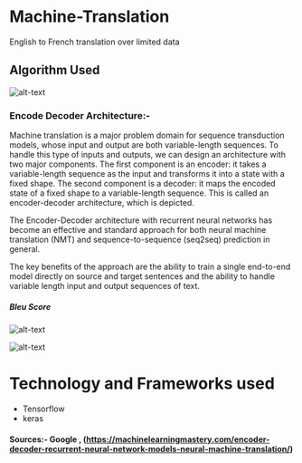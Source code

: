 # Machine-Translation
English to French translation over limited data
## Algorithm Used
![alt-text](https://encrypted-tbn0.gstatic.com/images?q=tbn:ANd9GcS6QjXBU3yyDLw5rL4yFiFqLW65Vl81GtwGcA&usqp=CAU)
### Encode Decoder Architecture:-
Machine translation is a major problem domain for sequence transduction models, whose input and output are both variable-length sequences. To handle this type of inputs and outputs, we can design an architecture with two major components. The first component is an encoder: it takes a variable-length sequence as the input and transforms it into a state with a fixed shape. The second component is a decoder: it maps the encoded state of a fixed shape to a variable-length sequence. This is called an encoder-decoder architecture, which is depicted.

The Encoder-Decoder architecture with recurrent neural networks has become an effective and standard approach for both neural machine translation (NMT) and sequence-to-sequence (seq2seq) prediction in general.

The key benefits of the approach are the ability to train a single end-to-end model directly on source and target sentences and the ability to handle variable length input and output sequences of text.

##### Bleu Score
![alt-text](https://3qeqpr26caki16dnhd19sv6by6v-wpengine.netdna-ssl.com/wp-content/uploads/2017/10/Loss-in-model-skill-with-increased-sentence-length.png)



![alt-text](https://encrypted-tbn0.gstatic.com/images?q=tbn%3AANd9GcTJXTsjPrewtoTGevCbXXyEcJMXblPqHvBCAg&usqp=CAU)

# Technology and Frameworks used 
- Tensorflow
- keras
#### Sources:- Google , (https://machinelearningmastery.com/encoder-decoder-recurrent-neural-network-models-neural-machine-translation/)
